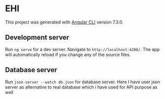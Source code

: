 # EHI

This project was generated with [Angular CLI](https://github.com/angular/angular-cli) version 7.3.0.

## Development server

Run `ng serve` for a dev server. Navigate to `http://localhost:4200/`. The app will automatically reload if you change any of the source files.

## Database server

Run `json-server --watch db.json` for database server. Here I have user json server as alternative to real database which i have used for API purpose as well


